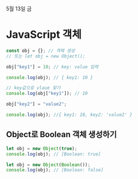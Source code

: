 5월 13일 금

# JavaScript 객체

```js
const obj = {}; // 객체 생성
// 또는 let obj = new Object();

obj["key1"] = 10; // key: value 입력

console.log(obj); // { key1: 10 }

// key값으로 vlaue 찾기
console.log(obj["key1"]); // 10

obj["key2"] = "value2";

console.log(obj); //{ key1: 10, key2: 'value2' }
```

## Object로 Boolean 객체 생성하기

```js
let obj = new Object(true);
console.log(obj); // [Boolean: true]
```

```js
let obj = new Object(Boolean());
console.log(obj); // [Boolean: false]
```
